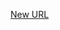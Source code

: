 



[New URL](../file-___home_harshil_Desktop_open-source_palisadoes_talawa_lib_services_graphql_config/)


